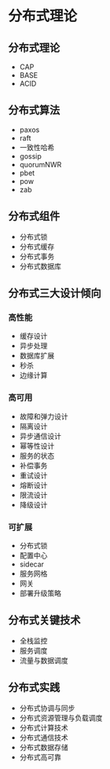 <!--
 * @Author: shgopher shgopher@gmail.com
 * @Date: 2024-09-14 13:02:10
 * @LastEditors: shgopher shgopher@gmail.com
 * @LastEditTime: 2024-09-15 16:37:16
 * @FilePath: /luban/系统设计基础/分布式理论/README.md
 * @Description: 
 * 
 * Copyright (c) 2024 by shgopher, All Rights Reserved. 
-->
# 分布式理论
## 分布式理论
- CAP
- BASE
- ACID
## 分布式算法
- paxos
- raft
- 一致性哈希
- gossip
- quorumNWR
- pbet
- pow
- zab
## 分布式组件
- 分布式锁
- 分布式缓存
- 分布式事务
- 分布式数据库
## 分布式三大设计倾向
### 高性能
- 缓存设计
- 异步处理
- 数据库扩展
- 秒杀
- 边缘计算
### 高可用
- 故障和弹力设计
- 隔离设计
- 异步通信设计
- 幂等性设计
- 服务的状态
- 补偿事务
- 重试设计
- 熔断设计
- 限流设计
- 降级设计
### 可扩展
- 分布式锁
- 配置中心
- sidecar
- 服务网格
- 网关
- 部署升级策略
## 分布式关键技术
- 全栈监控
- 服务调度
- 流量与数据调度
## 分布式实践
- 分布式协调与同步
- 分布式资源管理与负载调度
- 分布式计算技术
- 分布式通信技术
- 分布式数据存储
- 分布式高可靠